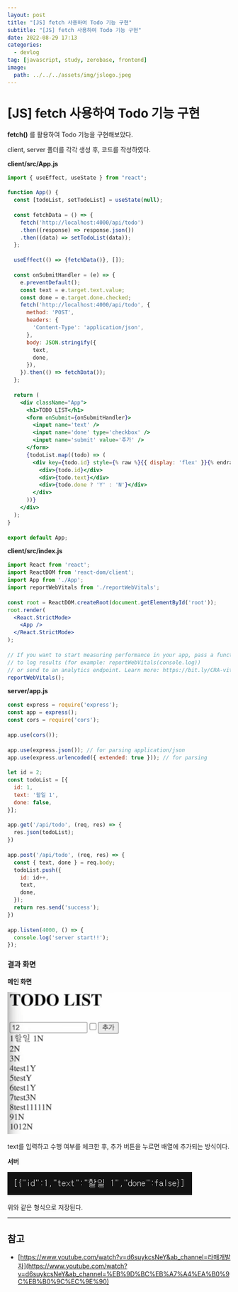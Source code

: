 ```yaml
---
layout: post
title: "[JS] fetch 사용하여 Todo 기능 구현"
subtitle: "[JS] fetch 사용하여 Todo 기능 구현"
date: 2022-08-29 17:13
categories:
  - devlog
tag: [javascript, study, zerobase, frontend]
image:
  path: ../../../assets/img/jslogo.jpeg
---
```


# [JS] fetch 사용하여 Todo 기능 구현

**fetch()** 를 활용하여 Todo 기능을 구현해보았다.

client, server 폴더를 각각 생성 후, 코드를 작성하였다.

**client/src/App.js**

```jsx
import { useEffect, useState } from "react";

function App() {
  const [todoList, setTodoList] = useState(null);

  const fetchData = () => {
    fetch('http://localhost:4000/api/todo')
    .then((response) => response.json())
    .then((data) => setTodoList(data));
  };

  useEffect(() => {fetchData()}, []);

  const onSubmitHandler = (e) => {
    e.preventDefault();
    const text = e.target.text.value;
    const done = e.target.done.checked;
    fetch('http://localhost:4000/api/todo', {
      method: 'POST',
      headers: {
        'Content-Type': 'application/json',
      },
      body: JSON.stringify({
        text,
        done,
      }),
    }).then(() => fetchData());
  };

  return (
    <div className="App">
      <h1>TODO LIST</h1>
      <form onSubmit={onSubmitHandler}>
        <input name='text' />
        <input name='done' type='checkbox' />
        <input name='submit' value='추가' />
      </form>
      {todoList.map((todo) => (
        <div key={todo.id} style={% raw %}{{ display: 'flex' }}{% endraw %}>
          <div>{todo.id}</div>
          <div>{todo.text}</div>
          <div>{todo.done ? 'Y' : 'N'}</div>
        </div>
      ))}
    </div>
  );
}

export default App;
```

**client/src/index.js**

```jsx
import React from 'react';
import ReactDOM from 'react-dom/client';
import App from './App';
import reportWebVitals from './reportWebVitals';

const root = ReactDOM.createRoot(document.getElementById('root'));
root.render(
  <React.StrictMode>
    <App />
  </React.StrictMode>
);

// If you want to start measuring performance in your app, pass a function
// to log results (for example: reportWebVitals(console.log))
// or send to an analytics endpoint. Learn more: https://bit.ly/CRA-vitals
reportWebVitals();
```

**server/app.js**

```jsx
const express = require('express');
const app = express();
const cors = require('cors');

app.use(cors());

app.use(express.json()); // for parsing application/json
app.use(express.urlencoded({ extended: true })); // for parsing

let id = 2;
const todoList = [{
  id: 1,
  text: '할일 1',
  done: false,
}];

app.get('/api/todo', (req, res) => {
  res.json(todoList);
})

app.post('/api/todo', (req, res) => {
  const { text, done } = req.body;
  todoList.push({
    id: id++,
    text,
    done,
  });
  return res.send('success');
})

app.listen(4000, () => {
  console.log('server start!!');
});
```

### **결과 화면**

**메인 화면**

![result.png](../../assets/img/develop/2022-08-29-dev-use-fetch-todo/result.png)

text를 입력하고 수행 여부를 체크한 후, 추가 버튼을 누르면 배열에 추가되는 방식이다.

**서버**

![server.png](../../assets/img/develop/2022-08-29-dev-use-fetch-todo/server.png)

위와 같은 형식으로 저장된다.

---

## 참고

- [https://www.youtube.com/watch?v=d6suykcsNeY&ab_channel=라매개발자](https://www.youtube.com/watch?v=d6suykcsNeY&ab_channel=%EB%9D%BC%EB%A7%A4%EA%B0%9C%EB%B0%9C%EC%9E%90)